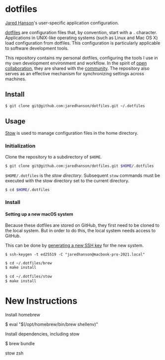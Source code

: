 # dotfiles

[Jared Hanson](https://www.jaredhanson.me/)'s user-specific application configuration.

[dotfiles](https://en.wikipedia.org/wiki/Hidden_file_and_hidden_directory#Unix_and_Unix-like_environments)
are configuration files that, by convention, start with a `.` character.
Applications in UNIX-like operating systems (such as Linux and Mac OS X) load
configuration from dotfiles.  This configuration is particularly applicable
to software development tools.

This repository contains my personal dotfiles, configuring the tools I use in
my own development environment and workflow.  In the spirit of [open collaboration](https://en.wikipedia.org/wiki/Open_collaboration),
they are shared with the [community](https://dotfiles.github.io).  The
repository also serves as an effective mechanism for synchronizing settings
across machines.

## Install

```sh
$ git clone git@github.com:jaredhanson/dotfiles.git ~/.dotfiles
```

## Usage

[Stow](https://www.gnu.org/software/stow/) is used to manage configuration files
in the home directory.

### Initialization

Clone the repository to a subdirectory of `$HOME`.

```sh
$ git clone git@github.com:jaredhanson/dotfiles.git $HOME/.dotfiles
```

`$HOME/.dotfiles` is the _stow directory_.  Subsequent `stow` commands must
be executed with the stow directory set to the current directory.

```sh
$ cd $HOME/.dotfiles
```

### Install




#### Setting up a new macOS system


Because these dotfiles are stored on GitHub, they first need to be cloned to the
local system.  But in order to do this, the local system needs access to GitHub.

This can be done by [generating a new SSH key](https://docs.github.com/en/authentication/connecting-to-github-with-ssh/generating-a-new-ssh-key-and-adding-it-to-the-ssh-agent#generating-a-new-ssh-key)
for the new system.

```
$ ssh-keygen -t ed25519 -C "jaredhanson@macbook-pro-2021.local"
```

```sh
$ cd ~/.dotfiles/brew
$ make install

$ cd ~/.dotfiles/stow
$ make install
```


# New Instructions

Install homebrew

$ eval "$(/opt/homebrew/bin/brew shellenv)"

Install dependencies, including stow

$ brew bundle

stow zsh
